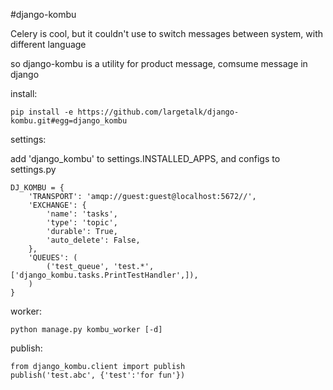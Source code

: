 #django-kombu  

Celery is cool, but it couldn't use to switch messages between system, with different language

so django-kombu is a utility for product message, comsume message in django

install:

    pip install -e https://github.com/largetalk/django-kombu.git#egg=django_kombu

settings:

add 'django_kombu' to settings.INSTALLED_APPS, and configs to settings.py

    DJ_KOMBU = {
        'TRANSPORT': 'amqp://guest:guest@localhost:5672//',
        'EXCHANGE': {
            'name': 'tasks',
            'type': 'topic',
            'durable': True,
            'auto_delete': False,
        },
        'QUEUES': (
            ('test_queue', 'test.*', ['django_kombu.tasks.PrintTestHandler',]),
        )
    }

worker:

    python manage.py kombu_worker [-d]

publish:

    from django_kombu.client import publish
    publish('test.abc', {'test':'for fun'})

